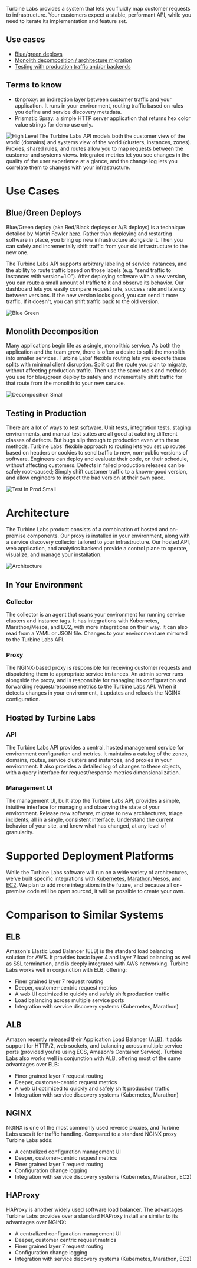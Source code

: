 
[//]: # ( Copyright 2017 Turbine Labs, Inc.                                   )
[//]: # ( you may not use this file except in compliance with the License.    )
[//]: # ( You may obtain a copy of the License at                             )
[//]: # (                                                                     )
[//]: # (     http://www.apache.org/licenses/LICENSE-2.0                      )
[//]: # (                                                                     )
[//]: # ( Unless required by applicable law or agreed to in writing, software )
[//]: # ( distributed under the License is distributed on an "AS IS" BASIS,   )
[//]: # ( WITHOUT WARRANTIES OR CONDITIONS OF ANY KIND, either express or     )
[//]: # ( implied. See the License for the specific language governing        )
[//]: # ( permissions and limitations under the License.                      )

Turbine Labs provides a system that lets you fluidly map customer requests to
infrastructure. Your customers expect a stable, performant API, while you need
to iterate its implementation and feature set.

## Use cases
  - [Blue/green deploys](#bluegreen)
  - [Monolith decomposition / architecture migration](#monolith)
  - [Testing with production traffic and/or backends](#testing)

## Terms to know
  - tbnproxy: an indirection layer between customer traffic and your
  application. It runs in your environment, routing traffic based on rules you
  define and service discovery metadata.
  - Prismatic Spray: a simple HTTP server application that returns hex color
  value strings for demo use only.

![High Level](https://d16co4vs2i1241.cloudfront.net/uploads/tutorial_image/file/619373600171886104/f551346c135b128460c7c5999d797b594f090fb202fa4665541261ce5a4e32ec/column_sized_Dev_Diagram.png)
The Turbine Labs API models both the customer view of the world (domains) and
systems view of the world (clusters, instances, zones). Proxies, shared rules,
and routes allow you to map requests between the customer and systems views.
Integrated metrics let you see changes in the quality of the user experience at
a glance, and the change log lets you correlate them to changes with your
infrastructure.

# Use Cases

## Blue/Green Deploys <a id="bluegreen"></a>

Blue/Green deploy (aka Red/Black deploys or A/B deploys) is a technique
detailed by Martin Fowler
[here](http://martinfowler.com/bliki/BlueGreenDeployment.html). Rather than
deploying and restarting software in place, you bring up new infrastructure
alongside it. Then you can safely and incrementally shift traffic from your old
infrastructure to the new one.

The Turbine Labs API supports arbitrary labeling of service instances, and the
ability to route traffic based on those labels (e.g. "send traffic to instances
with version=1.0"). After deploying software with a new version, you can route
a small amount of traffic to it and observe its behavior. Our dashboard lets
you easily compare request rate, success rate and latency between versions. If
the new version looks good, you can send it more traffic. If it doesn't, you
can shift traffic back to the old version.

![Blue Green](https://d16co4vs2i1241.cloudfront.net/uploads/tutorial_image/file/619522435309372492/7c81a781e975adf9508288affee8ecd139ea1fc92065d69b4f9b1bd60994a6cc/column_sized_Blue_Green.png)

## Monolith Decomposition <a id="monolith"></a>

Many applications begin life as a single, monolithic service. As both the
application and the team grow, there is often a desire to split the monolith
into smaller services. Turbine Labs' flexible routing lets you execute these
splits with minimal client disruption. Split out the route you plan to migrate,
without affecting production traffic. Then use the same tools and methods you
use for blue/green deploy to safely and incrementally shift traffic for that
route from the monolith to your new service.

![Decomposition Small](https://d16co4vs2i1241.cloudfront.net/uploads/tutorial_image/file/619374110996170265/c046cb79cd3c4bfe13100877b3c684311c46d2f40d5cadfce97e4ff04d4d60a7/column_sized_Decomposition_Small.png)

## Testing in Production <a id="testing"></a>

There are a lot of ways to test software. Unit tests, integration tests,
staging environments, and manual test suites are all good at catching different
classes of defects. But bugs slip through to production even with these
methods. Turbine Labs' flexible approach to routing lets you set up routes
based on headers or cookies to send traffic to new, non-public versions of
software. Engineers can deploy and evaluate their code, on their schedule,
without affecting customers. Defects in failed production releases can be
safely root-caused; Simply shift customer traffic to a known-good version, and
allow engineers to inspect the bad version at their own pace.

![Test In Prod Small](https://d16co4vs2i1241.cloudfront.net/uploads/tutorial_image/file/619523023711503438/c0148fd31bc12f12806d1623abef5af92f8fc4467c24ea0ac1b46ab7e7bf9c1a/column_sized_Test_in_Prod_Small.png)

# Architecture

The Turbine Labs product consists of a combination of hosted and on-premise
components. Our proxy is installed in your environment, along with a service
discovery collector tailored to your infrastructure. Our hosted API, web
application, and analytics backend provide a control plane to operate,
visualize, and manage your installation.

![Architecture](https://d16co4vs2i1241.cloudfront.net/uploads/tutorial_image/file/619523276946801743/65b450fc60ee0ac11008d050294b32c812b87dfe8eec201e07b508419cbb9dff/column_sized_Architecture.png)

## In Your Environment

### Collector

The collector is an agent that scans your environment for running service
clusters and instance tags. It has integrations with Kubernetes,
Marathon/Mesos, and EC2, with more integrations on their way. It can also read
from a YAML or JSON file. Changes to your environment are mirrored to the
Turbine Labs API.

### Proxy

The NGINX-based proxy is responsible for receiving customer requests and
dispatching them to appropriate service instances. An admin server runs
alongside the proxy, and is responsible for managing its configuration and
forwarding request/response metrics to the Turbine Labs API. When it detects
changes in your environment, it updates and reloads the NGINX configuration.

## Hosted by Turbine Labs

### API

The Turbine Labs API provides a central, hosted management service for
environment configuration and metrics. It maintains a catalog of the zones,
domains, routes, service clusters and instances, and proxies in your
environment. It also provides a detailed log of changes to these objects, with
a query interface for request/response metrics dimensionalization.

### Management UI

The management UI, built atop the Turbine Labs API, provides a simple,
intuitive interface for managing and observing the state of your environment.
Release new software, migrate to new architectures, triage incidents, all in a
single, consistent interface. Understand the current behavior of your site, and
know what has changed, at any level of granularity.

# Supported Deployment Platforms

While the Turbine Labs software will run on a wide variety of architectures,
we've built specific integrations with
[Kubernetes](https://docs.turbinelabs.io/guides/deploying-the-turbine-labs-product-suite-to-kubernetes),
[Marathon/Mesos](https://docs.turbinelabs.io/guides/deploying-the-turbine-labs-product-suite-to-marathon), and
[EC2](https://docs.turbinelabs.io/guides/deploying-the-turbine-labs-product-suite-to-docker-on-ec2). We plan to add more integrations in the future, and
because all on-premise code will be open sourced, it will be possible to create
your own.

# Comparison to Similar Systems

## ELB

Amazon's Elastic Load Balancer (ELB) is the standard load balancing solution
for AWS. It provides basic layer 4 and layer 7 load balancing as well as SSL
termination, and is deeply integrated with AWS networking. Turbine Labs works
well in conjunction with ELB, offering:
  * Finer grained layer 7 request routing
  * Deeper, customer-centric request metrics
  * A web UI optimized to quickly and safely shift production traffic
  * Load balancing across multiple service ports
  * Integration with service discovery systems (Kubernetes, Marathon)

## ALB

Amazon recently released their Application Load Balancer (ALB). It adds support
for HTTP/2, web sockets, and balancing across multiple service ports (provided
you're using ECS, Amazon's Container Service). Turbine Labs also works well in
conjunction with ALB, offering most of the same advantages over ELB:
  * Finer grained layer 7 request routing
  * Deeper, customer-centric request metrics
  * A web UI optimized to quickly and safely shift production traffic
  * Integration with service discovery systems (Kubernetes, Marathon)

## NGINX

NGINX is one of the most commonly used reverse proxies, and Turbine Labs uses
it for traffic handling. Compared to a standard NGINX proxy Turbine Labs adds:
  * A centralized configuration management UI
  * Deeper, customer-centric request metrics
  * Finer grained layer 7 request routing
  * Configuration change logging
  * Integration with service discovery systems (Kubernetes, Marathon, EC2)

## HAProxy

HAProxy is another widely used software load balancer. The advantages Turbine
Labs provides over a standard HAProxy install are similar to its advantages
over NGINX:
  * A centralized configuration management UI
  * Deeper, customer centric request metrics
  * Finer grained layer 7 request routing
  * Configuration change logging
  * Integration with service discovery systems (Kubernetes, Marathon, EC2)

